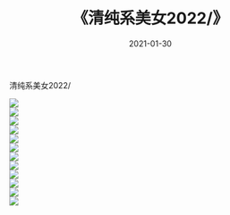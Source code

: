 ﻿---
layout: post
title:  《清纯系美女2022/》
date:   2021-01-30
img: http://img.660000.xyz/Sharelink/清纯系美女/2022/05/000.jpg
categories: [美女, 清纯, 唯美]
---

清纯系美女2022/

 ![](http://img.660000.xyz/Sharelink/清纯系美女/2022/05/001.jpg) <br>![](http://img.660000.xyz/Sharelink/清纯系美女/2022/05/002.jpg) <br>![](http://img.660000.xyz/Sharelink/清纯系美女/2022/05/003.jpg) <br>![](http://img.660000.xyz/Sharelink/清纯系美女/2022/05/004.jpg) <br>![](http://img.660000.xyz/Sharelink/清纯系美女/2022/05/005.jpg) <br>![](http://img.660000.xyz/Sharelink/清纯系美女/2022/05/006.jpg) <br>![](http://img.660000.xyz/Sharelink/清纯系美女/2022/05/007.jpg) <br>![](http://img.660000.xyz/Sharelink/清纯系美女/2022/05/008.jpg) <br>![](http://img.660000.xyz/Sharelink/清纯系美女/2022/05/009.jpg) <br>![](http://img.660000.xyz/Sharelink/清纯系美女/2022/05/010.jpg) <br>![](http://img.660000.xyz/Sharelink/清纯系美女/2022/05/011.jpg) <br>![](http://img.660000.xyz/Sharelink/清纯系美女/2022/05/012.jpg) <br>